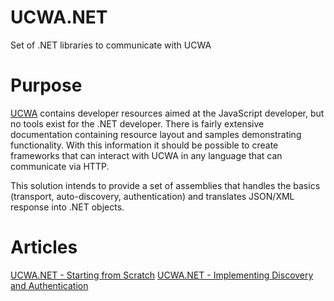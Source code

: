 # UCWA.NET
Set of .NET libraries to communicate with UCWA

# Purpose
[UCWA](https://ucwa.skype.com/) contains developer resources aimed at the JavaScript developer, but no tools exist for the .NET developer.  There is fairly extensive documentation containing resource layout and samples demonstrating functionality.  With this information it should be possible to create frameworks that can interact with UCWA in any language that can communicate via HTTP.

This solution intends to provide a set of assemblies that handles the basics (transport, auto-discovery, authentication) and translates JSON/XML response into .NET objects.

# Articles
[UCWA.NET - Starting from Scratch](http://shagman.codes/blog/2015/09/17/ucwa-net-starting-from-scratch/)
[UCWA.NET - Implementing Discovery and Authentication](http://shagman.codes/blog/2015/09/23/ucwa-net-implementing-discovery-and-authentication/)

